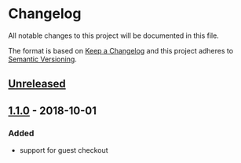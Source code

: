 # Changelog

All notable changes to this project will be documented in this file.

The format is based on [Keep a Changelog](http://keepachangelog.com/) and this project adheres to [Semantic Versioning](http://semver.org/).

## [Unreleased]

## [1.1.0] - 2018-10-01
### Added
- support for guest checkout

[Unreleased]: https://stash.localdev.cc/projects/SGX/repos/magento-cart/compare/commits?targetBranch=refs%2Ftags%2Fv1.1.0&sourceBranch=refs%2Fheads%2Fmaster
[1.1.0]: https://stash.localdev.cc/projects/SGX/repos/magento-cart/commits?until=refs%2Ftags%2Fv1.1.0

